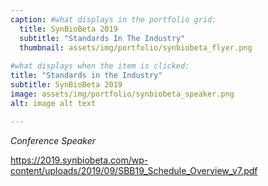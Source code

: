 ```yaml
---
caption: #what displays in the portfolio grid:
  title: SynBioBeta 2019
  subtitle: "Standards In The Industry"
  thumbnail: assets/img/portfolio/synbiobeta_flyer.png
  
#what displays when the item is clicked:
title: "Standards in the Industry"
subtitle: SynBioBeta 2019
image: assets/img/portfolio/synbiobeta_speaker.png
alt: image alt text

---
```

_Conference Speaker_


https://2019.synbiobeta.com/wp-content/uploads/2019/09/SBB19_Schedule_Overview_v7.pdf
